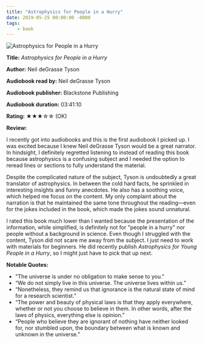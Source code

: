 ```yaml
---
title: "Astrophysics for People in a Hurry"
date: 2019-05-25 00:00:00 -0800
tags:
    - book
---
```


![Astrophysics for People in a Hurry](https://i.gr-assets.com/images/S/compressed.photo.goodreads.com/books/1562761669l/32191710._SY475_.jpg)

**Title:** *Astrophysics for People in a Hurry*

**Author:** Neil deGrasse Tyson

**Audiobook read by:** Neil deGrasse Tyson

**Audiobook publisher:** Blackstone Publishing

**Audiobook duration:** 03:41:10

**Rating:** ★★★☆☆ (OK)

**Review:**

I recently got into audiobooks and this is the first audiobook I picked up. I was excited because I knew Neil deGrasse Tyson would be a great narrator. In hindsight, I definitely regretted listening to instead of reading this book because astrophysics is a confusing subject and I needed the option to reread lines or sections to fully understand the material.

Despite the complicated nature of the subject, Tyson is undoubtedly a great translator of astrophysics. In between the cold hard facts, he sprinkled in interesting insights and funny anecdotes. He also has a soothing voice, which helped me focus on the content. My only complaint about the narration is that he maintained the same tone throughout the reading—even for the jokes included in the book, which made the jokes sound unnatural.

I rated this book much lower than I wanted because the presentation of the information, while simplified, is definitely not for "people in a hurry" nor people without a background in science. Even though I struggled with the content, Tyson did not scare me away from the subject. I just need to work with materials for beginners. He did recently publish *Astrophysics for Young People in a Hurry*, so I might just have to pick that up next.

**Notable Quotes:**

- "The universe is under no obligation to make sense to you."
- “We do not simply live in this universe. The universe lives within us.”
- “Nonetheless, they remind us that ignorance is the natural state of mind for a research scientist.”
- “The power and beauty of physical laws is that they apply everywhere, whether or not you choose to believe in them. In other words, after the laws of physics, everything else is opinion.”
- “People who believe they are ignorant of nothing have neither looked for, nor stumbled upon, the boundary between what is known and unknown in the universe.”

